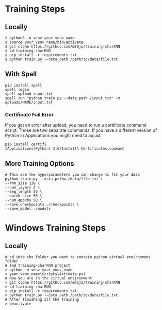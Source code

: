# Training Steps

## Locally

```
$ python3 -m venv your_venv_name
$ source your_venv_name/bin/activate
$ git clone https://github.com/ml5js/training-charRNN
$ cd training-charRNN
$ pip install -r requirements.txt
$ python train.py --data_path /path/to/data/file.txt
```

## With Spell

```
pip install spell
spell login
spell upload input.txt
spell run "python train.py --data_path /input.txt" -m uploads/NAME/input.txt
```

### Certificate Fail Error

If you get an error after upload, you need to run a certificate command script. Those are two separate commands. If you have a different version of Python in Applications you might need to adjust.

```
pip install certifi 
/Applications/Python\ 3.6/Install\ Certificates.command
```

## More Training Options

```
# This are the hyperparameters you can change to fit your data
python train.py --data_path=./data/file.txt \
--rnn_size 128 \
--num_layers 2 \
--seq_length 50 \
--batch_size 50 \
--num_epochs 50 \
--save_checkpoints ./checkpoints \
--save_model ./models
```

# Windows Training Steps

## Locally

```
# cd into the folder you want to contain python virtual environment folder
# and training-charRNN project
> python -m venv your_venv_name
> your_venv_name\Scripts\Activate.ps1
# Now you are in the virtual environment
> git clone https://github.com/ml5js/training-charRNN
> cd training-charRNN
> pip install -r requirements.txt
> python train.py --data_path /path/to/data/file.txt
# After finishing all the training
> deactivate
```
